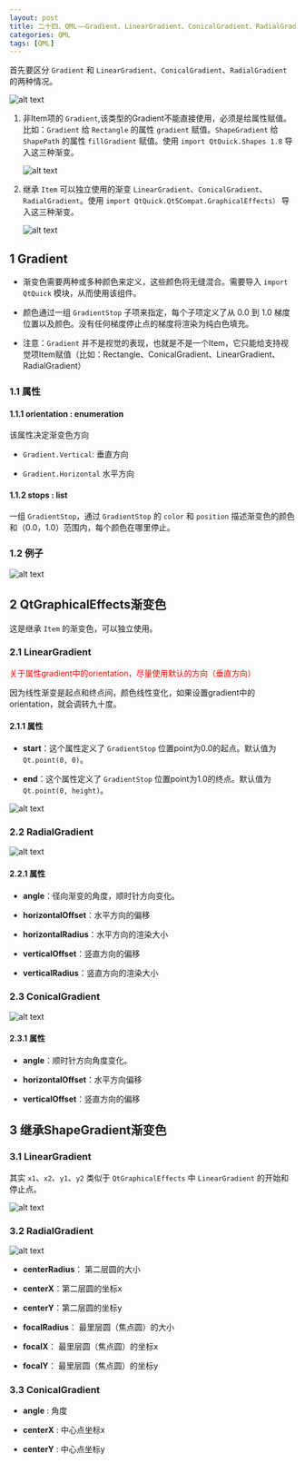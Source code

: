 ```yaml
---
layout: post
title: 二十四、QML——Gradient、LinearGradient、ConicalGradient、RadialGradient
categories: QML
tags: [QML]
---
```


首先要区分 `Gradient` 和 `LinearGradient`、`ConicalGradient`、`RadialGradient` 的两种情况。

![alt text](/assets/Qt6/qml_24_gradient/image/image-1.png)

1. 非Item项的 `Gradient`,该类型的Gradient不能直接使用，必须是给属性赋值。比如：`Gradient` 给 `Rectangle` 的属性 `gradient` 赋值。`ShapeGradient` 给 `ShapePath` 的属性 `fillGradient` 赋值。使用 `import QtQuick.Shapes 1.8` 导入这三种渐变。

    ![alt text](/assets/Qt6/qml_24_gradient/image/image.png)

2. 继承 `Item` 可以独立使用的渐变 `LinearGradient`、`ConicalGradient`、`RadialGradient`。使用 `import QtQuick.Qt5Compat.GraphicalEffects）` 导入这三种渐变。
   
    ![alt text](/assets/Qt6/qml_24_gradient/image/image-2.png)

## 1 Gradient

- 渐变色需要两种或多种颜色来定义，这些颜色将无缝混合。需要导入 `import QtQuick` 模块，从而使用该组件。

- 颜色通过一组 `GradientStop` 子项来指定，每个子项定义了从 0.0 到 1.0 梯度位置以及颜色。没有任何梯度停止点的梯度将渲染为纯白色填充。

- 注意：`Gradient` 并不是视觉的表现，也就是不是一个Item，它只能给支持视觉项Item赋值（比如：Rectangle、ConicalGradient、LinearGradient、RadialGradient）

### 1.1 属性

#### 1.1.1 orientation : enumeration

该属性决定渐变色方向

- `Gradient.Vertical`: 垂直方向

- `Gradient.Horizontal` 水平方向

#### 1.1.2 stops : list<GradientStop>

一组 `GradientStop`，通过 `GradientStop` 的 `color` 和 `position` 描述渐变色的颜色和（0.0，1.0）范围内，每个颜色在哪里停止。

### 1.2 例子

![alt text](/assets/Qt6/qml_24_gradient/image/image-3.png)

## 2 QtGraphicalEffects渐变色

这是继承 `Item` 的渐变色，可以独立使用。

### 2.1 LinearGradient

<font color="red">关于属性gradient中的orientation，尽量使用默认的方向（垂直方向）</font>

因为线性渐变是起点和终点间，颜色线性变化，如果设置gradient中的orientation，就会调转九十度。

#### 2.1.1 属性

- **start**：这个属性定义了 `GradientStop` 位置point为0.0的起点。默认值为 `Qt.point(0, 0)`。

- **end**：这个属性定义了 `GradientStop` 位置point为1.0的终点。默认值为 `Qt.point(0, height)`。

![alt text](/assets/Qt6/qml_24_gradient/image/image-4.png)

### 2.2 RadialGradient

![alt text](/assets/Qt6/qml_24_gradient/image/image-5.png)

#### 2.2.1 属性

- **angle**：径向渐变的角度，顺时针方向变化。

- **horizontalOffset**：水平方向的偏移

- **horizontalRadius**：水平方向的渲染大小

- **verticalOffset**：竖直方向的偏移

- **verticalRadius**：竖直方向的渲染大小

### 2.3 ConicalGradient

![alt text](/assets/Qt6/qml_24_gradient/image/image-6.png)

#### 2.3.1 属性

- **angle**：顺时针方向角度变化。

- **horizontalOffset**：水平方向偏移

- **verticalOffset**：竖直方向的偏移


## 3 继承ShapeGradient渐变色

### 3.1 LinearGradient

其实 `x1`、`x2`、`y1`、`y2` 类似于 `QtGraphicalEffects` 中 `LinearGradient` 的开始和停止点。

![alt text](/assets/Qt6/qml_24_gradient/image/image-7.png)

### 3.2 RadialGradient

![alt text](/assets/Qt6/qml_24_gradient/image/image-8.png)

- **centerRadius**： 第二层圆的大小

- **centerX**：第二层圆的坐标x

- **centerY**：第二层圆的坐标y

- **focalRadius**： 最里层圆（焦点圆）的大小

- **focalX**： 最里层圆（焦点圆）的坐标x

- **focalY**： 最里层圆（焦点圆）的坐标y

### 3.3 ConicalGradient

- **angle** : 角度

- **centerX** : 中心点坐标x

- **centerY** : 中心点坐标y
